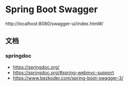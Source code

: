 # Spring Boot Swagger

http://localhost:8080/swagger-ui/index.html#/

## 文档

### springdoc

- https://springdoc.org/
- https://springdoc.org/#spring-webmvc-support
- https://www.bezkoder.com/spring-boot-swagger-3/